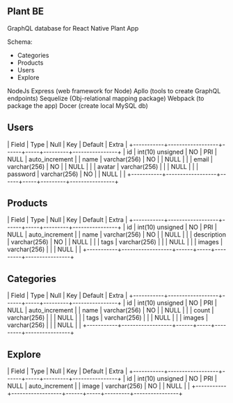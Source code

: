 ## Plant BE
GraphQL database for React Native Plant App

Schema:
- Categories
- Products
- Users
- Explore

NodeJs
Express (web framework for Node)
Apllo (tools to create GraphQL endpoints)
Sequelize (Obj-relational mapping package)
Webpack (to package the app)
Docer (create local MySQL db)


## Users
| Field     | Type             | Null | Key | Default | Extra          |
+-----------+------------------+------+-----+---------+----------------+
| id        | int(10) unsigned | NO   | PRI | NULL    | auto_increment |
| name      | varchar(256)     | NO   |     | NULL    |                |
| email     | varchar(256)     | NO   |     | NULL    |                |
| avatar    | varchar(256)     |      |     | NULL    |                |
| password  | varchar(256)     | NO   |     | NULL    |                |
+-----------+------------------+------+-----+---------+----------------+


## Products
| Field     | Type             | Null | Key | Default | Extra          |
+-----------+------------------+------+-----+---------+----------------+
| id        | int(10) unsigned | NO   | PRI | NULL    | auto_increment |
| name      | varchar(256)     | NO   |     | NULL    |                |
| description | varchar(256)     | NO   |     | NULL    |                |
| tags      | varchar(256)     |      |     | NULL    |                |
| images    | varchar(256)     |      |     | NULL    |                |
+-----------+------------------+------+-----+---------+----------------+


## Categories
| Field     | Type             | Null | Key | Default | Extra          |
+-----------+------------------+------+-----+---------+----------------+
| id        | int(10) unsigned | NO   | PRI | NULL    | auto_increment |
| name      | varchar(256)     | NO   |     | NULL    |                |
| count     | varchar(256)     |      |     | NULL    |                |
| tags      | varchar(256)     |      |     | NULL    |                |
| images    | varchar(256)     |      |     | NULL    |                |
+-----------+------------------+------+-----+---------+----------------+


## Explore
| Field     | Type             | Null | Key | Default | Extra          |
+-----------+------------------+------+-----+---------+----------------+
| id        | int(10) unsigned | NO   | PRI | NULL    | auto_increment |
| image     | varchar(256)     | NO   |     | NULL    |                |
+-----------+------------------+------+-----+---------+----------------+